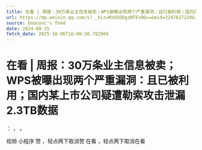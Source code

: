 ```yaml
---
title: 在看 | 周报：30万条业主信息被卖；WPS被曝出现两个严重漏洞：且已被利用；国内某上市公司疑遭勒索攻击泄漏2.3TB数据
url: https://mp.weixin.qq.com/s?__biz=MzU5ODgzNTExOQ==&mid=2247627220&idx=1&sn=8973ab362b5e263df1c2f203f445f98d
source: Doonsec's feed
date: 2024-08-25
fetch_date: 2025-10-06T18:00:30.782904
---
```


# 在看 | 周报：30万条业主信息被卖；WPS被曝出现两个严重漏洞：且已被利用；国内某上市公司疑遭勒索攻击泄漏2.3TB数据

：
，
。

视频
小程序
赞
，轻点两下取消赞
在看
，轻点两下取消在看